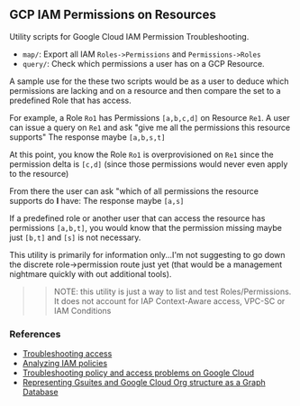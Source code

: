 
## GCP IAM Permissions on Resources

Utility scripts for Google Cloud IAM Permission Troubleshooting.

* `map/`:  Export all IAM `Roles->Permissions` and `Permissions->Roles`
* `query/`: Check which permissions a user has on a GCP Resource.

A sample use for the these two scripts would be as a user to deduce which permissions are lacking and on a resource and then compare the set to a predefined Role that has access.

For example, a Role `Ro1` has Permissions `[a,b,c,d]` on Resource `Re1`.   A user can issue a query on `Re1` and ask
 "give me all the permissions this resource supports"
    The response maybe `[a,b,s,t]`

At this point, you know the Role `Ro1` is overprovisioned on `Re1` since the permission delta is `[c,d]` (since those permissions would never even apply to the resource)

    
From there the user can ask 
  "which of all permissions the resource supports do **I** have:
    The response maybe `[a,s]`

  If a predefined role or another user that can access the resource has permissions `[a,b,t]`, you would know that the permission missing maybe just `[b,t]` and `[s]` is not necessary.

This utility is primarily for information only...I'm not suggesting to go down the discrete role->permission route just yet (that would be a management nightmare quickly with out additional tools).

>> NOTE: this utility is just a way to list and test Roles/Permissions.  It does not account for IAP Context-Aware access, VPC-SC or IAM Conditions


### References

- [Troubleshooting access](https://cloud.google.com/iam/docs/troubleshooting-access)
- [Analyzing IAM policies](https://cloud.google.com/asset-inventory/docs/analyzing-iam-policy)
- [Troubleshooting policy and access problems on Google Cloud](https://cloud.google.com/solutions/troubleshooting-policy-and-access-problems)
- [Representing Gsuites and Google Cloud Org structure as a Graph Database](https://github.com/salrashid123/gsuites_gcp_graphdb)